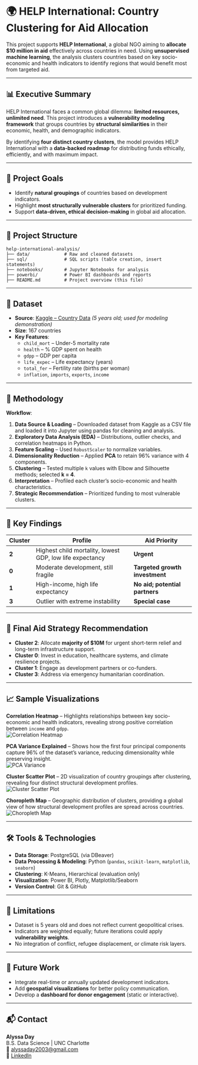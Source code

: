 # 🌍 HELP International: Country Clustering for Aid Allocation

This project supports **HELP International**, a global NGO aiming to **allocate $10 million in aid** effectively across countries in need. Using **unsupervised machine learning**, the analysis clusters countries based on key socio-economic and health indicators to identify regions that would benefit most from targeted aid.

---

## 📊 Executive Summary

HELP International faces a common global dilemma: **limited resources, unlimited need**. This project introduces a **vulnerability modeling framework** that groups countries by **structural similarities** in their economic, health, and demographic indicators.

By identifying **four distinct country clusters**, the model provides HELP International with a **data-backed roadmap** for distributing funds ethically, efficiently, and with maximum impact.

---

## 🎯 Project Goals
- Identify **natural groupings** of countries based on development indicators.
- Highlight **most structurally vulnerable clusters** for prioritized funding.
- Support **data-driven, ethical decision-making** in global aid allocation.

---

## 📂 Project Structure

```
help-international-analysis/
├── data/             # Raw and cleaned datasets
├── sql/              # SQL scripts (table creation, insert statements)
├── notebooks/        # Jupyter Notebooks for analysis
├── powerbi/          # Power BI dashboards and reports
├── README.md         # Project overview (this file)
```

---

## 📂 Dataset
- **Source**: [Kaggle – Country Data](https://www.kaggle.com) *(5 years old; used for modeling demonstration)*
- **Size**: 167 countries
- **Key Features**:
  - `child_mort` – Under-5 mortality rate
  - `health` – % GDP spent on health
  - `gdpp` – GDP per capita
  - `life_expec` – Life expectancy (years)
  - `total_fer` – Fertility rate (births per woman)
  - `inflation`, `imports`, `exports`, `income`

---

## 🧪 Methodology

**Workflow**:
1. **Data Source & Loading** – Downloaded dataset from Kaggle as a CSV file and loaded it into Jupyter using pandas for cleaning and analysis.
2. **Exploratory Data Analysis (EDA)** – Distributions, outlier checks, and correlation heatmaps in Python.
3. **Feature Scaling** – Used `RobustScaler` to normalize variables.
4. **Dimensionality Reduction** – Applied **PCA** to retain 96% variance with 4 components.
5. **Clustering** – Tested multiple `k` values with Elbow and Silhouette methods; selected **k = 4**.
6. **Interpretation** – Profiled each cluster’s socio-economic and health characteristics.
7. **Strategic Recommendation** – Prioritized funding to most vulnerable clusters.

---

## 🧩 Key Findings

| Cluster | Profile | Aid Priority |
|---------|---------|--------------|
| **2** | Highest child mortality, lowest GDP, low life expectancy | **Urgent** |
| **0** | Moderate development, still fragile | **Targeted growth investment** |
| **1** | High-income, high life expectancy | **No aid; potential partners** |
| **3** | Outlier with extreme instability | **Special case** |

---

## 🧭 Final Aid Strategy Recommendation

- **Cluster 2**: Allocate **majority of $10M** for urgent short-term relief and long-term infrastructure support.  
- **Cluster 0**: Invest in education, healthcare systems, and climate resilience projects.  
- **Cluster 1**: Engage as development partners or co-funders.  
- **Cluster 3**: Address via emergency humanitarian coordination.

---

## 📈 Sample Visualizations

**Correlation Heatmap** – Highlights relationships between key socio-economic and health indicators, revealing strong positive correlation between `income` and `gdpp`.  
![Correlation Heatmap](images/help_heatmap.png)

**PCA Variance Explained** – Shows how the first four principal components capture 96% of the dataset’s variance, reducing dimensionality while preserving insight.  
![PCA Variance](images/pca_variance.png)

**Cluster Scatter Plot** – 2D visualization of country groupings after clustering, revealing four distinct structural development profiles.  
![Cluster Scatter Plot](images/country_cluster.png)

**Choropleth Map** – Geographic distribution of clusters, providing a global view of how structural development profiles are spread across countries.  
![Choropleth Map](images/cluster_map.png)

---

## 🛠 Tools & Technologies
- **Data Storage**: PostgreSQL (via DBeaver)
- **Data Processing & Modeling**: Python (`pandas`, `scikit-learn`, `matplotlib`, `seaborn`)
- **Clustering**: K-Means, Hierarchical (evaluation only)
- **Visualization**: Power BI, Plotly, Matplotlib/Seaborn
- **Version Control**: Git & GitHub

---

## 🚧 Limitations
- Dataset is 5 years old and does not reflect current geopolitical crises.
- Indicators are weighted equally; future iterations could apply **vulnerability weights**.
- No integration of conflict, refugee displacement, or climate risk layers.

---

## 🔮 Future Work
- Integrate real-time or annually updated development indicators.
- Add **geospatial visualizations** for better policy communication.
- Develop a **dashboard for donor engagement** (static or interactive).

---

## 📬 Contact

**Alyssa Day**  
B.S. Data Science | UNC Charlotte  
📧 alyssaday2003@gmail.com  
🔗 [LinkedIn](https://www.linkedin.com/in/alyssaday01)

